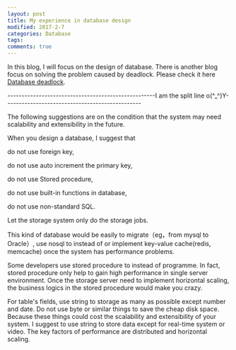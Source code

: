 ```yaml
---
layout: post
title: My experience in database design
modified: 2017-2-7
categories: Database
tags: 
comments: true
---
```



In this blog, I will focus on the design of database. There is another blog focus on solving the problem caused by deadlock. Please check it here <a href="http://dotnetbuilder.co.nz/database/2017/01/31/database-deadlock.html">Database deadlock</a>.



----------------------------------------------------I am the split line o(^_^)Y------------------------------------------------

The following suggestions are on the condition that the system may need scalability and extensibility in the future.

When you design a database, I suggest that

do not use foreign key, 

do not use auto increment the primary key, 

do not use Stored procedure, 

do not use built-in functions in database, 

do not use non-standard SQL. 

Let the storage system only do the storage jobs. 

This kind of database would be easily to migrate（eg，from mysql to Oracle）, use nosql to instead of or implement key-value cache(redis, memcache) once the system has performance problems.

Some developers use stored procedure to instead of programme. In fact, stored procedure only help to gain high performance in single server environment. Once the storage server need to implement horizontal scaling, the business logics in the stored procedure would make you crazy.

For table's fields, use string to storage as many as possible except number and date. Do not use byte or similar things to save the cheap disk space. Because these things could cost the scalability and extensibility of your system. I suggest to use string to store data except for real-time system or video. The key factors of performance are distributed and horizontal scaling.
